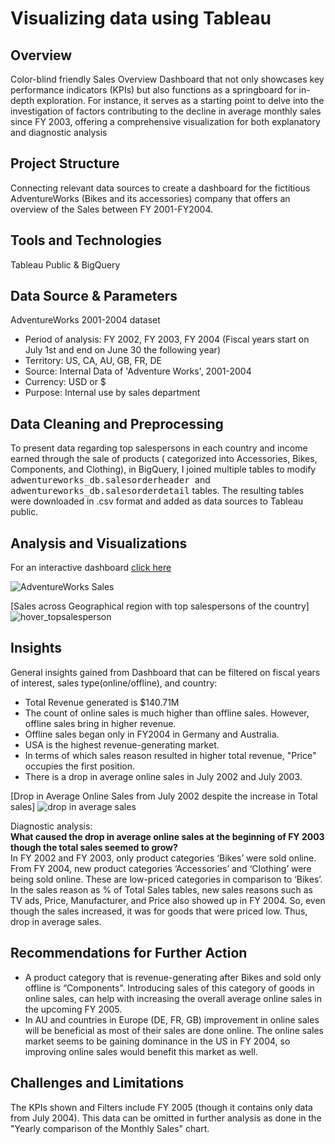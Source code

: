 # Visualizing data using Tableau

## Overview
Color-blind friendly Sales Overview Dashboard that not only showcases key performance indicators (KPIs) but also functions as a springboard for in-depth exploration. For instance, it serves as a starting point to delve into the investigation of factors contributing to the decline in average monthly sales since FY 2003, offering a comprehensive visualization for both explanatory and diagnostic analysis

## Project Structure
Connecting relevant data sources to create a dashboard for the fictitious AdventureWorks (Bikes and its accessories) company that offers an overview of the Sales between FY 2001-FY2004.

## Tools and Technologies
Tableau Public & BigQuery

## Data Source & Parameters 
AdventureWorks 2001-2004 dataset
* Period of analysis: FY 2002, FY 2003, FY 2004 (Fiscal years start on July 1st and end on June 30 the following year)
* Territory: US, CA, AU, GB, FR, DE
* Source: Internal Data of 'Adventure Works', 2001-2004
* Currency: USD or $
* Purpose: Internal use by sales department


## Data Cleaning and Preprocessing
To present data regarding top salespersons in each country and income earned through the sale of products ( categorized into Accessories, Bikes, Components, and Clothing), in BigQuery, I joined multiple tables to modify <kbd> adwentureworks_db.salesorderheader </kbd> and <kbd>adwentureworks_db.salesorderdetail</kbd> tables. The resulting tables were downloaded in .csv format and added as data sources to Tableau public.

## Analysis and Visualizations

For an interactive dashboard [click here](https://public.tableau.com/shared/T463DC9N8?:display_count=n&:origin=viz_share_link)  

![AdventureWorks Sales](https://github.com/ammu993/Visualizing-data-using-tableau/assets/74145869/0e728692-a98a-4737-ae77-16fefcf7d392)

[Sales across Geographical region with top salespersons of the country]![hover_topsalesperson](https://github.com/ammu993/Visualizing-data-using-tableau/assets/74145869/b5ace0f3-2bf5-40ed-b19f-9dc1116652d1)

## Insights
General insights gained from Dashboard that can be filtered on fiscal years of interest, sales type(online/offline), and country:  
* Total Revenue generated is $140.71M
* The count of online sales is much higher than offline sales. However, offline sales bring in higher revenue.
* Offline sales began only in FY2004 in Germany and Australia.
* USA is the highest revenue-generating market.
* In terms of which sales reason resulted in higher total revenue, "Price" occupies the first position.
* There is a drop in average online sales in July 2002 and July 2003.

[Drop in Average Online  Sales from July 2002 despite the increase in Total sales]  ![drop in average sales](https://github.com/ammu993/Visualizing-data-using-tableau/assets/74145869/492dd9d6-2505-4546-8ca6-230594bef425)  

Diagnostic analysis:  
**What caused the drop in average online sales at the beginning of FY 2003 though the total sales seemed to grow?**  
In FY 2002 and FY 2003, only  product categories ‘Bikes’ were sold online. From FY 2004, new product categories  ‘Accessories’ and ‘Clothing’ were being sold online. These are low-priced categories in comparison to ‘Bikes’. In the sales reason as % of Total Sales tables, new sales reasons such as TV ads, Price, Manufacturer, and Price also showed up in FY 2004. So, even though the sales increased, it was for goods that were priced low. Thus, drop in average sales. 

## Recommendations for Further Action
* A product category that is revenue-generating after Bikes and sold only offline is “Components”. Introducing sales of this category of goods in online sales, can help with increasing the overall average online sales in the upcoming FY 2005.  
* In AU and countries in Europe (DE, FR, GB)  improvement in online sales will be beneficial as most of their sales are done online. The online sales market seems to be gaining dominance in the US in FY 2004, so improving online sales would benefit this market as well.

## Challenges and Limitations
The KPIs shown and Filters include FY 2005 (though it contains only data from July 2004). This data can be omitted in further analysis as done in the "Yearly comparison of the Monthly Sales" chart.
